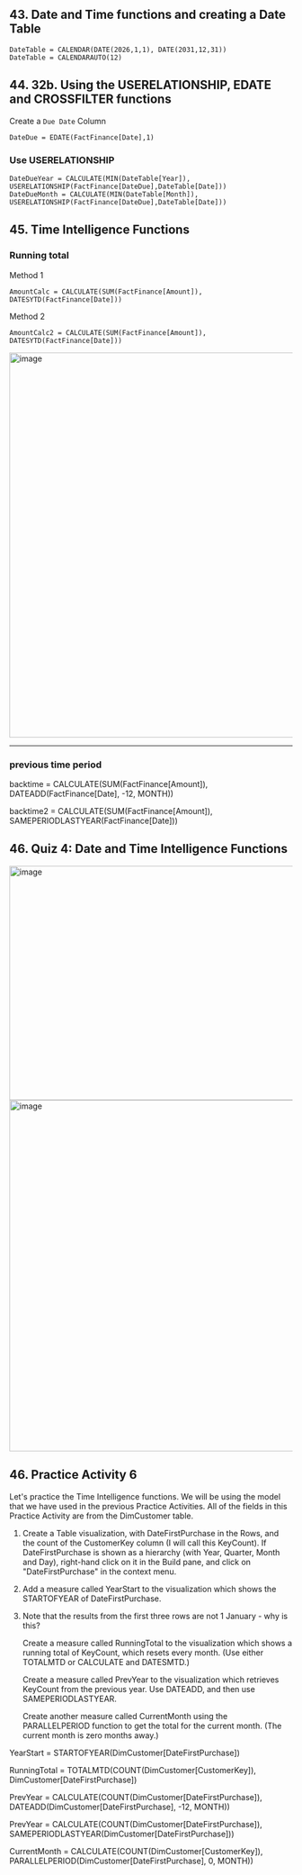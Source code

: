 ## 43. Date and Time functions and creating a Date Table

```
DateTable = CALENDAR(DATE(2026,1,1), DATE(2031,12,31))
DateTable = CALENDARAUTO(12)
```

## 44. 32b. Using the USERELATIONSHIP, EDATE and CROSSFILTER functions

Create a `Due Date` Column

```
DateDue = EDATE(FactFinance[Date],1)
```

### Use USERELATIONSHIP

```
DateDueYear = CALCULATE(MIN(DateTable[Year]), USERELATIONSHIP(FactFinance[DateDue],DateTable[Date]))
DateDueMonth = CALCULATE(MIN(DateTable[Month]), USERELATIONSHIP(FactFinance[DateDue],DateTable[Date]))
```

## 45. Time Intelligence Functions

### Running total

Method 1

```
AmountCalc = CALCULATE(SUM(FactFinance[Amount]), DATESYTD(FactFinance[Date]))
```
Method 2
```
AmountCalc2 = CALCULATE(SUM(FactFinance[Amount]), DATESYTD(FactFinance[Date]))
```
<img width="615" height="684" alt="image" src="https://github.com/user-attachments/assets/9e3a02c1-1216-4dbf-8a59-5ba875e1ca34" />

---

### previous time period

backtime = CALCULATE(SUM(FactFinance[Amount]), DATEADD(FactFinance[Date], -12, MONTH))

backtime2 = CALCULATE(SUM(FactFinance[Amount]), SAMEPERIODLASTYEAR(FactFinance[Date]))
       
## 46. Quiz 4: Date and Time Intelligence Functions

<img width="712" height="416" alt="image" src="https://github.com/user-attachments/assets/eca65343-a1ec-4b2b-a402-30f1dc0fe811" />

<img width="695" height="624" alt="image" src="https://github.com/user-attachments/assets/92dc60b9-ab7f-4c87-800b-b03c751bc9fa" />






## 46. Practice Activity 6

Let's practice the Time Intelligence functions. We will be using the model that we have used in the previous Practice Activities. All of the fields in this Practice Activity are from the DimCustomer table.

1. Create a Table visualization, with DateFirstPurchase in the Rows, and the count of the CustomerKey column (I will call this KeyCount). If DateFirstPurchase is shown as a hierarchy (with Year, Quarter, Month and Day), right-hand click on it in the Build pane, and click on "DateFirstPurchase" in the context menu.

2. Add a measure called YearStart to the visualization which shows the STARTOFYEAR of DateFirstPurchase.

3. Note that the results from the first three rows are not 1 January - why is this?

    Create a measure called RunningTotal to the visualization which shows a running total of KeyCount, which resets every month. (Use either TOTALMTD or CALCULATE and DATESMTD.)

    Create a measure called PrevYear to the visualization which retrieves KeyCount from the previous year. Use DATEADD, and then use SAMEPERIODLASTYEAR.

    Create another measure called CurrentMonth using the PARALLELPERIOD function to get the total for the current month. (The current month is zero months away.)





YearStart = STARTOFYEAR(DimCustomer[DateFirstPurchase])

RunningTotal = TOTALMTD(COUNT(DimCustomer[CustomerKey]), DimCustomer[DateFirstPurchase])


PrevYear = CALCULATE(COUNT(DimCustomer[DateFirstPurchase]), DATEADD(DimCustomer[DateFirstPurchase], -12, MONTH))

PrevYear = CALCULATE(COUNT(DimCustomer[DateFirstPurchase]), SAMEPERIODLASTYEAR(DimCustomer[DateFirstPurchase]))

CurrentMonth = CALCULATE(COUNT(DimCustomer[CustomerKey]), PARALLELPERIOD(DimCustomer[DateFirstPurchase], 0, MONTH))
